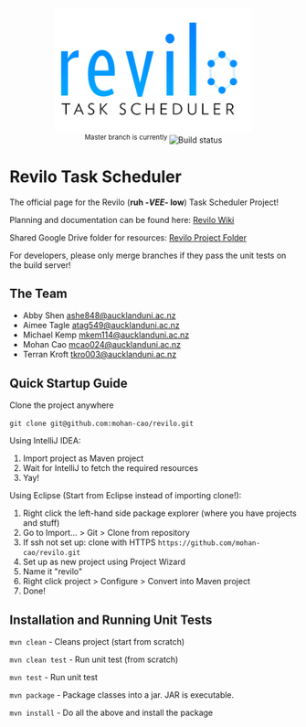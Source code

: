 <div align="center">
<a href="https://github.com/mohan-cao/revilo"><img style="display:inline-block;" src="./revilo.png" alt="Our logo WIP"></a>
<br>
<sup>Master branch is currently </sup><a href="https://travis-ci.com/mohan-cao/revilo"><img style="display:inline-block;" src="https://travis-ci.com/mohan-cao/revilo.svg?token=geujzTyWrzPD96doTGqK&branch=master" alt="Build status"></a>
</div>

# Revilo Task Scheduler

The official page for the Revilo (**ruh -*VEE*- low**) Task Scheduler Project!

Planning and documentation can be found here: [Revilo Wiki](https://github.com/mohan-cao/revilo/wiki)

Shared Google Drive folder for resources: [Revilo Project Folder](https://drive.google.com/open?id=0B6EjuC_mOLoyZ2NCa0RuOEp4Y3c)

For developers, please only merge branches if they pass the unit tests on the build server!

## The Team

- Abby Shen ashe848@aucklanduni.ac.nz
- Aimee Tagle atag549@aucklanduni.ac.nz
- Michael Kemp mkem114@aucklanduni.ac.nz
- Mohan Cao mcao024@aucklanduni.ac.nz
- Terran Kroft tkro003@aucklanduni.ac.nz

## Quick Startup Guide

Clone the project anywhere

`git clone git@github.com:mohan-cao/revilo.git`

Using IntelliJ IDEA:

1. Import project as Maven project
2. Wait for IntelliJ to fetch the required resources
3. Yay!

Using Eclipse (Start from Eclipse instead of importing clone!):

1. Right click the left-hand side package explorer (where you have projects and stuff)
2. Go to Import... > Git > Clone from repository
3. If ssh not set up: clone with HTTPS `https://github.com/mohan-cao/revilo.git` 
4. Set up as new project using Project Wizard
5. Name it "revilo"
6. Right click project > Configure > Convert into Maven project
7. Done! 

## Installation and Running Unit Tests

`mvn clean` - Cleans project (start from scratch)

`mvn clean test` - Run unit test (from scratch)

`mvn test` - Run unit test

`mvn package` - Package classes into a jar. JAR is executable.

`mvn install` - Do all the above and install the package
